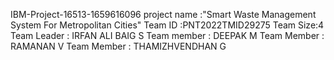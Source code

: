 
IBM-Project-16513-1659616096
project name :"Smart Waste Management System For Metropolitan Cities"
Team ID :PNT2022TMID29275
Team Size:4
Team Leader : IRFAN ALI BAIG S
Team member : DEEPAK M
Team Member : RAMANAN V
Team Member : THAMIZHVENDHAN G

